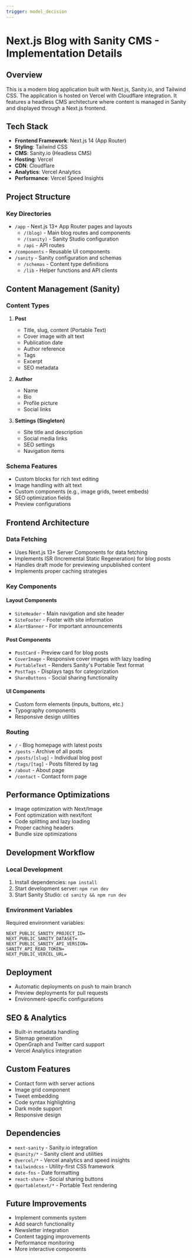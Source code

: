 ```yaml
---
trigger: model_decision
---
```


# Next.js Blog with Sanity CMS - Implementation Details

## Overview
This is a modern blog application built with Next.js, Sanity.io, and Tailwind CSS. The application is hosted on Vercel with Cloudflare integration. It features a headless CMS architecture where content is managed in Sanity and displayed through a Next.js frontend.

## Tech Stack
- **Frontend Framework**: Next.js 14 (App Router)
- **Styling**: Tailwind CSS
- **CMS**: Sanity.io (Headless CMS)
- **Hosting**: Vercel
- **CDN**: Cloudflare
- **Analytics**: Vercel Analytics
- **Performance**: Vercel Speed Insights

## Project Structure

### Key Directories
- `/app` - Next.js 13+ App Router pages and layouts
  - `/(blog)` - Main blog routes and components
  - `/(sanity)` - Sanity Studio configuration
  - `/api` - API routes
- `/components` - Reusable UI components
- `/sanity` - Sanity configuration and schemas
  - `/schemas` - Content type definitions
  - `/lib` - Helper functions and API clients

## Content Management (Sanity)

### Content Types
1. **Post**
   - Title, slug, content (Portable Text)
   - Cover image with alt text
   - Publication date
   - Author reference
   - Tags
   - Excerpt
   - SEO metadata

2. **Author**
   - Name
   - Bio
   - Profile picture
   - Social links

3. **Settings (Singleton)**
   - Site title and description
   - Social media links
   - SEO settings
   - Navigation items

### Schema Features
- Custom blocks for rich text editing
- Image handling with alt text
- Custom components (e.g., image grids, tweet embeds)
- SEO optimization fields
- Preview configurations

## Frontend Architecture

### Data Fetching
- Uses Next.js 13+ Server Components for data fetching
- Implements ISR (Incremental Static Regeneration) for blog posts
- Handles draft mode for previewing unpublished content
- Implements proper caching strategies

### Key Components

#### Layout Components
- `SiteHeader` - Main navigation and site header
- `SiteFooter` - Footer with site information
- `AlertBanner` - For important announcements

#### Post Components
- `PostCard` - Preview card for blog posts
- `CoverImage` - Responsive cover images with lazy loading
- `PortableText` - Renders Sanity's Portable Text format
- `PostTags` - Displays tags for categorization
- `ShareButtons` - Social sharing functionality

#### UI Components
- Custom form elements (inputs, buttons, etc.)
- Typography components
- Responsive design utilities

### Routing
- `/` - Blog homepage with latest posts
- `/posts` - Archive of all posts
- `/posts/[slug]` - Individual blog post
- `/tags/[tag]` - Posts filtered by tag
- `/about` - About page
- `/contact` - Contact form page

## Performance Optimizations
- Image optimization with Next/Image
- Font optimization with next/font
- Code splitting and lazy loading
- Proper caching headers
- Bundle size optimizations

## Development Workflow

### Local Development
1. Install dependencies: `npm install`
2. Start development server: `npm run dev`
3. Start Sanity Studio: `cd sanity && npm run dev`

### Environment Variables
Required environment variables:
```
NEXT_PUBLIC_SANITY_PROJECT_ID=
NEXT_PUBLIC_SANITY_DATASET=
NEXT_PUBLIC_SANITY_API_VERSION=
SANITY_API_READ_TOKEN=
NEXT_PUBLIC_VERCEL_URL=
```

## Deployment
- Automatic deployments on push to main branch
- Preview deployments for pull requests
- Environment-specific configurations

## SEO & Analytics
- Built-in metadata handling
- Sitemap generation
- OpenGraph and Twitter card support
- Vercel Analytics integration

## Custom Features
- Contact form with server actions
- Image grid component
- Tweet embedding
- Code syntax highlighting
- Dark mode support
- Responsive design

## Dependencies
- `next-sanity` - Sanity.io integration
- `@sanity/*` - Sanity client and utilities
- `@vercel/*` - Vercel analytics and speed insights
- `tailwindcss` - Utility-first CSS framework
- `date-fns` - Date formatting
- `react-share` - Social sharing buttons
- `@portabletext/*` - Portable Text rendering

## Future Improvements
- Implement comments system
- Add search functionality
- Newsletter integration
- Content tagging improvements
- Performance monitoring
- More interactive components